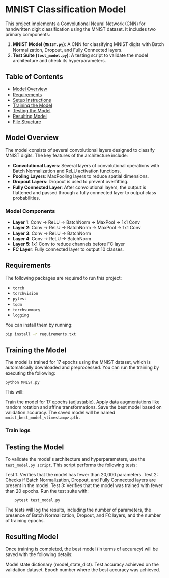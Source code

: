 # MNIST Classification Model

This project implements a Convolutional Neural Network (CNN) for handwritten digit classification using the MNIST dataset. It includes two primary components:

1. **MNIST Model (`MNIST.py`)**: A CNN for classifying MNIST digits with Batch Normalization, Dropout, and Fully Connected layers.
2. **Test Suite (`test_model.py`)**: A testing script to validate the model architecture and check its hyperparameters.

## Table of Contents

- [Model Overview](#model-overview)
- [Requirements](#requirements)
- [Setup Instructions](#setup-instructions)
- [Training the Model](#training-the-model)
- [Testing the Model](#testing-the-model)
- [Resulting Model](#resulting-model)
- [File Structure](#file-structure)

## Model Overview

The model consists of several convolutional layers designed to classify MNIST digits. The key features of the architecture include:

- **Convolutional Layers**: Several layers of convolutional operations with Batch Normalization and ReLU activation functions.
- **Pooling Layers**: MaxPooling layers to reduce spatial dimensions.
- **Dropout Layers**: Dropout is used to prevent overfitting.
- **Fully Connected Layer**: After convolutional layers, the output is flattened and passed through a fully connected layer to output class probabilities.

### Model Components

- **Layer 1**: Conv -> ReLU -> BatchNorm -> MaxPool -> 1x1 Conv
- **Layer 2**: Conv -> ReLU -> BatchNorm -> MaxPool -> 1x1 Conv
- **Layer 3**: Conv -> ReLU -> BatchNorm
- **Layer 4**: Conv -> ReLU -> BatchNorm
- **Layer 5**: 1x1 Conv to reduce channels before FC layer
- **FC Layer**: Fully connected layer to output 10 classes.

## Requirements

The following packages are required to run this project:

- `torch`
- `torchvision`
- `pytest`
- `tqdm`
- `torchsummary`
- `logging`

You can install them by running:

```bash
pip install -r requirements.txt
```


## Training the Model
The model is trained for 17 epochs using the MNIST dataset, which is automatically downloaded and preprocessed. You can run the training by executing the following:
```
python MNIST.py
```

This will:

Train the model for 17 epochs (adjustable).
Apply data augmentations like random rotation and affine transformations.
Save the best model based on validation accuracy.
The saved model will be named ```mnist_best_model_<timestamp>.pth.```

### Train logs 


## Testing the Model
To validate the model's architecture and hyperparameters, use the ```test_model.py script```. This script performs the following tests:

Test 1: Verifies that the model has fewer than 20,000 parameters.
Test 2: Checks if Batch Normalization, Dropout, and Fully Connected layers are present in the model.
Test 3: Verifies that the model was trained with fewer than 20 epochs.
Run the test suite with:

```
    pytest test_model.py
```
The tests will log the results, including the number of parameters, the presence of Batch Normalization, Dropout, and FC layers, and the number of training epochs.

## Resulting Model
Once training is completed, the best model (in terms of accuracy) will be saved with the following details:

Model state dictionary (model_state_dict).
Test accuracy achieved on the validation dataset.
Epoch number where the best accuracy was achieved.


